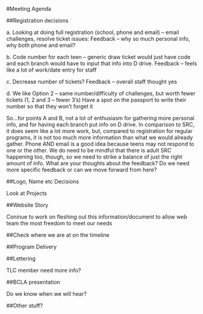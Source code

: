 #Meeting Agenda

##Registration decisions

a.	Looking at doing full registration (school, phone and email) – email challenges, resolve ticket issues: Feedback – why so much personal info, why both phone and email?

b.	Code number for each teen – generic draw ticket would just have code and each branch would have to input that info into D drive.  Feedback – feels like a lot of work/date entry for staff

c.	Decrease number of tickets?  Feedback – overall staff thought yes

d.	We like Option 2 – same number/difficulty of challenges, but worth fewer tickets (1, 2 and 3 – fewer 3’s)
Have a spot on the passport to write their number so that they won’t forget it

So…for points A and B, not a lot of enthusiasm for gathering more personal info, and for having each branch put info on D drive. In comparison to SRC, it does seem like a lot more work, but, compared to registration for regular programs, it is not too much more information than what we would already gather. Phone AND email is a good idea because teens may not respond to one or the other. We do need to be mindful that there is adult SRC happening too, though, so we need to strike a balance of just the right amount of info. What are your thoughts about the feedback? Do we need more specific feedback or can we move forward from here?

##Logo, Name etc Decisions

Look at Projects

##Website Story

Coninue to work on fleshing out this information/document to allow web team the most freedom to meet our needs

##Check where we are at on the timeline

##Program Delivery

##Lettering

TLC member need more info?

##BCLA presentation

Do we know when we will hear?

##Other stuff?
